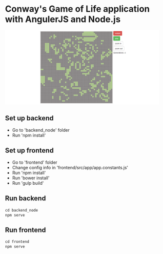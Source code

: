# Conway's Game of Life application with AngulerJS and Node.js

![Screenshot](images/demo_1.png)

Set up backend
-------------

* Go to 'backend_node' folder
* Run 'npm install'

Set up frontend
-------------

* Go to 'frontend' folder
* Change config info in 'frontend/src/app/app.constants.js'
* Run 'npm install'
* Run 'bower install'
* Run 'gulp build'

Run backend
-------------

```
cd backend_node
npm serve
```

Run frontend
-------------

```
cd frontend
npm serve
```

